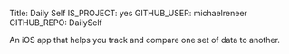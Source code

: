 Title: Daily Self
IS_PROJECT: yes
GITHUB_USER: michaelreneer
GITHUB_REPO: DailySelf

An iOS app that helps you track and compare one set of data to another.
